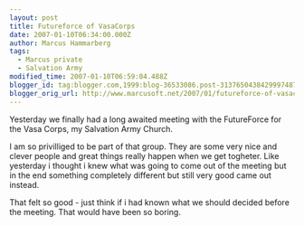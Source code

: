 ```yaml
---
layout: post
title: Futureforce of VasaCorps
date: 2007-01-10T06:34:00.000Z
author: Marcus Hammarberg
tags:
  - Marcus private
  - Salvation Army
modified_time: 2007-01-10T06:59:04.488Z
blogger_id: tag:blogger.com,1999:blog-36533086.post-3137650438429997487
blogger_orig_url: http://www.marcusoft.net/2007/01/futureforce-of-vasacorps.html
---
```


Yesterday we finally had a long awaited meeting with the FutureForce for
the Vasa Corps, my Salvation Army Church.

I am so privilliged to be part of that group. They are some very nice
and clever people and great things really happen when we get togheter.
Like yesterday i thought i knew what was going to come out of the
meeting but in the end something completely different but still very
good came out instead.

That felt so good - just think if i had known what we should decided
before the meeting. That would have been so boring.

